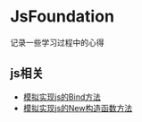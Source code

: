 # JsFoundation

记录一些学习过程中的心得

## js相关

* [模拟实现js的Bind方法](https://github.com/licongwen/JsFoundation/blob/master/js/%E5%AE%9E%E7%8E%B0js%E7%9A%84bind%E6%96%B9%E6%B3%95.md)
* [模拟实现js的New构造函数方法](https://github.com/licongwen/JsFoundation/blob/master/js/%E5%AE%9E%E7%8E%B0new%E6%96%B9%E6%B3%95.md)


